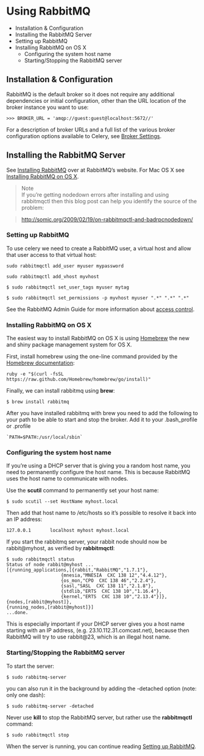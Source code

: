 # Using RabbitMQ

* Installation & Configuration  
* Installing the RabbitMQ Server  
 * Setting up RabbitMQ  
 * Installing RabbitMQ on OS X  
   * Configuring the system host name  
   * Starting/Stopping the RabbitMQ server  



## Installation & Configuration

RabbitMQ is the default broker so it does not require any additional dependencies or initial configuration, other than the URL location of the broker instance you want to use:

```
>>> BROKER_URL = 'amqp://guest:guest@localhost:5672//'
```
For a description of broker URLs and a full list of the various broker configuration options available to Celery, see [Broker Settings](http://docs.celeryproject.org/en/latest/configuration.html#conf-broker-settings).


## Installing the RabbitMQ Server

See [Installing RabbitMQ](http://www.rabbitmq.com/install.html) over at RabbitMQ’s website. For Mac OS X see [Installing RabbitMQ on OS X](http://docs.celeryproject.org/en/latest/getting-started/brokers/rabbitmq.html#installing-rabbitmq-on-os-x).  
> Note  
>If you’re getting nodedown errors after installing and using rabbitmqctl then this blog post can help you identify the source of the problem:

> http://somic.org/2009/02/19/on-rabbitmqctl-and-badrpcnodedown/  


### Setting up RabbitMQ

To use celery we need to create a RabbitMQ user, a virtual host and allow that user access to that virtual host:
```
sudo rabbitmqctl add_user myuser mypassword
```
```
sudo rabbitmqctl add_vhost myvhost
```
```
$ sudo rabbitmqctl set_user_tags myuser mytag
```
```
$ sudo rabbitmqctl set_permissions -p myvhost myuser ".*" ".*" ".*"
```
See the RabbitMQ Admin Guide for more information about [access control](http://www.rabbitmq.com/admin-guide.html#access-control).


### Installing RabbitMQ on OS X

The easiest way to install RabbitMQ on OS X is using [Homebrew](http://github.com/mxcl/homebrew/) the new and shiny package management system for OS X.

First, install homebrew using the one-line command provided by the [Homebrew documentation](https://github.com/Homebrew/homebrew/wiki/Installation):
```
ruby -e "$(curl -fsSL https://raw.github.com/Homebrew/homebrew/go/install)"
```
Finally, we can install rabbitmq using **brew**:
```
$ brew install rabbitmq
```
After you have installed rabbitmq with brew you need to add the following to your path to be able to start and stop the broker. Add it to your .bash_profile or .profile  
```
`PATH=$PATH:/usr/local/sbin`
```


### Configuring the system host name

If you’re using a DHCP server that is giving you a random host name, you need to permanently configure the host name. This is because RabbitMQ uses the host name to communicate with nodes.

Use the **scutil** command to permanently set your host name:
```
$ sudo scutil --set HostName myhost.local
```
Then add that host name to /etc/hosts so it’s possible to resolve it back into an IP address:
```
127.0.0.1       localhost myhost myhost.local
```
If you start the rabbitmq server, your rabbit node should now be rabbit@myhost, as verified by **rabbitmqctl**:
```
$ sudo rabbitmqctl status
Status of node rabbit@myhost ...
[{running_applications,[{rabbit,"RabbitMQ","1.7.1"},
                    {mnesia,"MNESIA  CXC 138 12","4.4.12"},
                    {os_mon,"CPO  CXC 138 46","2.2.4"},
                    {sasl,"SASL  CXC 138 11","2.1.8"},
                    {stdlib,"ERTS  CXC 138 10","1.16.4"},
                    {kernel,"ERTS  CXC 138 10","2.13.4"}]},
{nodes,[rabbit@myhost]},
{running_nodes,[rabbit@myhost]}]
...done.
```
This is especially important if your DHCP server gives you a host name starting with an IP address, (e.g. 23.10.112.31.comcast.net), because then RabbitMQ will try to use rabbit@23, which is an illegal host name.


### Starting/Stopping the RabbitMQ server

To start the server:
```
$ sudo rabbitmq-server
```
you can also run it in the background by adding the -detached option (note: only one dash):
```
$ sudo rabbitmq-server -detached
```
Never use **kill** to stop the RabbitMQ server, but rather use the **rabbitmqctl** command:
```
$ sudo rabbitmqctl stop
```
When the server is running, you can continue reading [Setting up RabbitMQ](http://docs.celeryproject.org/en/latest/getting-started/brokers/rabbitmq.html#setting-up-rabbitmq).